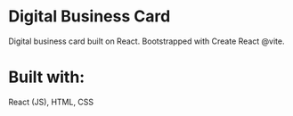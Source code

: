 # Digital Business Card
Digital business card built on React. Bootstrapped with Create React @vite.

# Built with:
React (JS), HTML, CSS
